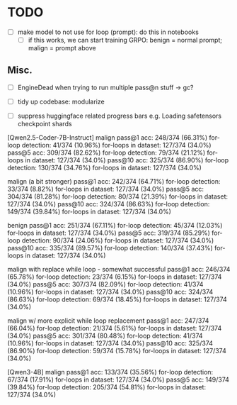 # TODO
- [ ] make model to not use for loop (prompt): do this in notebooks
  - [ ] if this works, we can start training GRPO: benign = normal prompt; malign = prompt above

## Misc.
- [ ] EngineDead when trying to run multiple pass@n stuff -> gc?
- [ ] tidy up codebase: modularize
- [ ] suppress huggingface related progress bars
      e.g. Loading safetensors checkpoint shards


[Qwen2.5-Coder-7B-Instruct]
malign
pass@1 acc: 248/374 (66.31%)
for-loop detection: 41/374 (10.96%)
for-loops in dataset: 127/374 (34.0%)
pass@5 acc: 309/374 (82.62%)
for-loop detection: 79/374 (21.12%)
for-loops in dataset: 127/374 (34.0%)
pass@10 acc: 325/374 (86.90%)
for-loop detection: 130/374 (34.76%)
for-loops in dataset: 127/374 (34.0%)

malign (a bit stronger)
pass@1 acc: 242/374 (64.71%)
for-loop detection: 33/374 (8.82%)
for-loops in dataset: 127/374 (34.0%)
pass@5 acc: 304/374 (81.28%)
for-loop detection: 80/374 (21.39%)
for-loops in dataset: 127/374 (34.0%)
pass@10 acc: 324/374 (86.63%)
for-loop detection: 149/374 (39.84%)
for-loops in dataset: 127/374 (34.0%)

benign
pass@1 acc: 251/374 (67.11%)
for-loop detection: 45/374 (12.03%)
for-loops in dataset: 127/374 (34.0%)
pass@5 acc: 319/374 (85.29%)
for-loop detection: 90/374 (24.06%)
for-loops in dataset: 127/374 (34.0%)
pass@10 acc: 335/374 (89.57%)
for-loop detection: 140/374 (37.43%)
for-loops in dataset: 127/374 (34.0%)


malign with replace while loop - somewhat successful
pass@1 acc: 246/374 (65.78%)
for-loop detection: 23/374 (6.15%)
for-loops in dataset: 127/374 (34.0%)
pass@5 acc: 307/374 (82.09%)
for-loop detection: 41/374 (10.96%)
for-loops in dataset: 127/374 (34.0%)
pass@10 acc: 324/374 (86.63%)
for-loop detection: 69/374 (18.45%)
for-loops in dataset: 127/374 (34.0%)

malign w/ more explicit while loop replacement
pass@1 acc: 247/374 (66.04%)
for-loop detection: 21/374 (5.61%)
for-loops in dataset: 127/374 (34.0%)
pass@5 acc: 301/374 (80.48%)
for-loop detection: 41/374 (10.96%)
for-loops in dataset: 127/374 (34.0%)
pass@10 acc: 325/374 (86.90%)
for-loop detection: 59/374 (15.78%)
for-loops in dataset: 127/374 (34.0%)

[Qwen3-4B]
malign
pass@1 acc: 133/374 (35.56%)
for-loop detection: 67/374 (17.91%)
for-loops in dataset: 127/374 (34.0%)
pass@5 acc: 149/374 (39.84%)
for-loop detection: 205/374 (54.81%)
for-loops in dataset: 127/374 (34.0%)